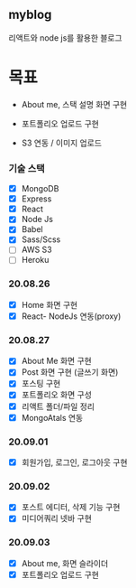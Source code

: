 ## myblog

리액트와 node js를 활용한 블로그

# 목표

- About me, 스택 설명 화면 구현

- 포트폴리오 업로드 구현
- S3 연동 / 이미지 업로드

### 기술 스택

- [x] MongoDB
- [x] Express
- [x] React
- [x] Node Js
- [x] Babel
- [x] Sass/Scss
- [ ] AWS S3
- [ ] Heroku

### 20.08.26

- [x] Home 화면 구현
- [x] React- NodeJs 연동(proxy)

### 20.08.27

- [x] About Me 화면 구현
- [x] Post 화면 구현 (글쓰기 화면)
- [x] 포스팅 구현
- [x] 포트폴리오 화면 구성
- [x] 리액트 폴더/파일 정리
- [x] MongoAtals 연동

### 20.09.01

- [x] 회원가입, 로그인, 로그아웃 구현

### 20.09.02

- [x] 포스트 에디터, 삭제 기능 구현
- [x] 미디어쿼리 넷바 구현

### 20.09.03

- [x] About me, 화면 슬라이더
- [x] 포트폴리오 업로드 구현
